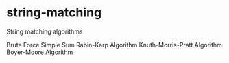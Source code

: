 # string-matching

String matching algorithms

Brute Force
Simple Sum
Rabin-Karp Algorithm
Knuth-Morris-Pratt Algorithm
Boyer-Moore Algorithm

